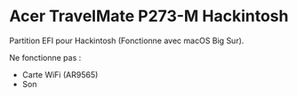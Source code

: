 # **Acer TravelMate P273-M Hackintosh**

Partition EFI pour Hackintosh (Fonctionne avec macOS Big Sur).

Ne fonctionne pas :
- Carte WiFi (AR9565)
- Son
